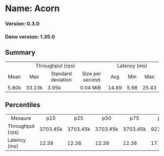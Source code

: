 # Name: Acorn 
  
  ### Version: 0.3.0
  ### Deno version: 1.35.0

## Summary
<table>
<tr>
    <td align="center" colspan="4">Throughput (rps)</td>
    <td align="center" colspan="3">Latency (ms)</td>
</tr>
<tr>
    <td align="center">Mean</td>
    <td align="center">Max</td>
    <td align="center">Standard deviation</td>
    <td align="center">Size per second</td>
    <td align="center">Avg</td>
    <td align="center">Min</td>
    <td align="center">Max</td>
</tr>
<tr>
    <td>5.80k</td>
    <td>33.23k</td>
    <td>3.95k</td>
    <td>0.04 MiB</td>
    <td>14.89</td>
    <td>5.98</td>
    <td>25.43</td>
</tr>
</table>

## Percentiles

<table>
<tr>
  <td align="center">Mesaure</td>
  <td align="center">p10</td>
  <td align="center">p25</td>
  <td align="center">p50</td>
  <td align="center">p75</td>
  <td align="center">p90</td>
  <td align="center">p95</td>
  <td align="center">p99</td>
</tr>
<tr>
  <td>Throughput (rps)</td>
  <td>3703.45k</td>
  <td>3703.45k</td>
  <td>3703.45k</td>
  <td>3703.45k</td>
  <td>9214.36k</td>
  <td>12430.50k</td>
  <td>21727.12k</td>
</tr>
<tr>
  <td>Latency (ms)</td>
  <td>12.38</td>
  <td>12.38</td>
  <td>12.38</td>
  <td>12.38</td>
  <td>17.40</td>
  <td>19.55</td>
  <td>22.92</td>
</tr>
</table>
